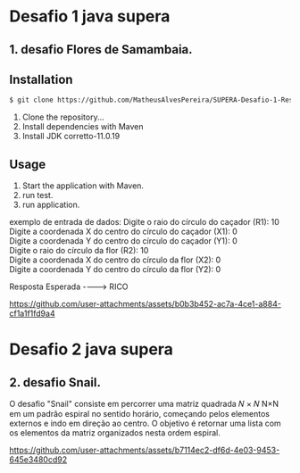 # Desafio 1 java supera<br>

## 1. desafio Flores de Samambaia.

## Installation
```bash
$ git clone https://github.com/MatheusAlvesPereira/SUPERA-Desafio-1-Resistores-ou-Flores-de-Samambaia-e-Desafio-2-Snail.git
```

1. Clone the repository...
2. Install dependencies with Maven
3. Install JDK corretto-11.0.19

## Usage

1. Start the application with Maven.
2. run test.
4. run application.

exemplo de entrada de dados:
Digite o raio do círculo do caçador (R1): 10 <br>
Digite a coordenada X do centro do círculo do caçador (X1): 0 <br>
Digite a coordenada Y do centro do círculo do caçador (Y1): 0 <br>
Digite o raio do círculo da flor (R2): 10 <br>
Digite a coordenada X do centro do círculo da flor (X2): 0 <br>
Digite a coordenada Y do centro do círculo da flor (Y2): 0 <br>

Resposta Esperada ----> RICO

https://github.com/user-attachments/assets/b0b3b452-ac7a-4ce1-a884-cf1a1f1fd9a4

# Desafio 2 java supera<br>

## 2. desafio Snail.

O desafio "Snail" consiste em percorrer uma matriz quadrada 
𝑁
×
𝑁
N×N em um padrão espiral no sentido horário, começando pelos elementos externos e indo em direção ao centro. O objetivo é retornar uma lista com os elementos da matriz organizados nesta ordem espiral.



https://github.com/user-attachments/assets/b7114ec2-df6d-4e03-9453-645e3480cd92

